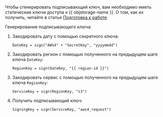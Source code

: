 Чтобы сгенерировать подписывающий ключ, вам необходимо иметь статические ключи доступа к {{ objstorage-name }}. О том, как их получить, читайте в статье [Подготовка к работе](../../storage/s3/index.md#before-you-begin).

Генерирование подписывающего ключа:

1. Закодировать дату с помощью секретного ключа:

    ```
    DateKey = sign("AWS4" + "SecretKey", "yyyymmdd")
    ```

1. Закодировать регион с помощью полученного на предыдущем шаге ключа `DateKey`:

    ```
    RegionKey = sign(DateKey, "{{ region-id }}")
    ```

1. Закодировать сервис с помощью полученного на предыдущем шаге ключа `RegionKey`:

    ```
    ServiceKey = sign(RegionKey, "s3")
    ```

1. Получить подписывающий ключ:

    ```
    SigningKey = sign(ServiceKey, "aws4_request")
    ```